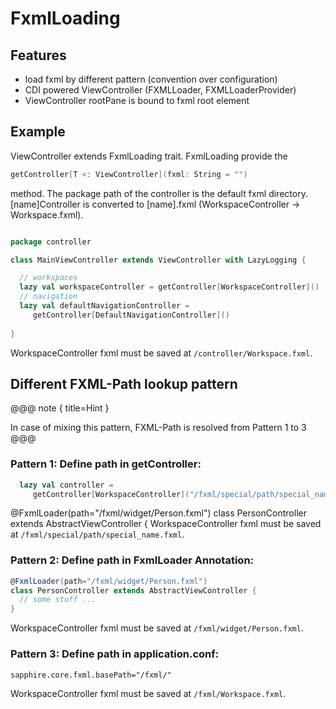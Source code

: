 # FxmlLoading

## Features

- load fxml by different pattern (convention over configuration)
- CDI powered ViewController (FXMLLoader, FXMLLoaderProvider)
- ViewController rootPane is bound to fxml root element

## Example

ViewController extends FxmlLoading trait.
FxmlLoading provide the
```scala
getController[T <: ViewController](fxml: String = "")
```
method. The package path of the controller is the default fxml directory.
[name]Controller is converted to [name].fxml (WorkspaceController -> Workspace.fxml).


```scala

package controller

class MainViewController extends ViewController with LazyLogging {

  // workspaces
  lazy val workspaceController = getController[WorkspaceController]()
  // navigation
  lazy val defaultNavigationController = 
     getController[DefaultNavigationController]()
  
}

```

WorkspaceController fxml must be saved at ```/controller/Workspace.fxml```.


## Different FXML-Path lookup pattern

@@@ note { title=Hint }

In case of mixing this pattern, FXML-Path is resolved from Pattern 1 to 3
@@@

### Pattern 1: Define path in getController:

```scala
  lazy val controller = 
     getController[WorkspaceController]("/fxml/special/path/special_name.fxml")
```
@FxmlLoader(path="/fxml/widget/Person.fxml")
class PersonController extends AbstractViewController {
WorkspaceController fxml must be saved at ```/fxml/special/path/special_name.fxml```.

### Pattern 2: Define path in FxmlLoader Annotation:

```scala
@FxmlLoader(path="/fxml/widget/Person.fxml")
class PersonController extends AbstractViewController {
  // some stuff ...
}
```
WorkspaceController fxml must be saved at ```/fxml/widget/Person.fxml```.


### Pattern 3: Define path in application.conf:

```
sapphire.core.fxml.basePath="/fxml/" 
```

WorkspaceController fxml must be saved at ```/fxml/Workspace.fxml```.





